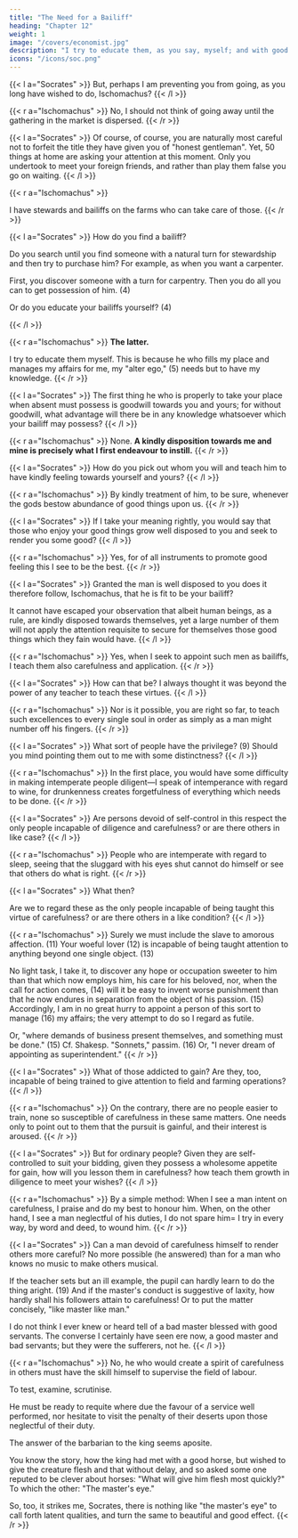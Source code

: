 ```yaml
---
title: "The Need for a Bailiff"
heading: "Chapter 12"
weight: 1
image: "/covers/economist.jpg"
description: "I try to educate them, as you say, myself; and with good reason. He who is properly to fill my place and manage my affairs when I am absent, my alter ego"
icons: "/icons/soc.png"
---
```




{{< l a="Socrates" >}}
But, perhaps I am preventing you from going, as you long have wished to do, Ischomachus?
{{< /l >}}


{{< r a="Ischomachus" >}}
No, I should not think of going away until the gathering in the market is dispersed. 
{{< /r >}}

{{< l a="Socrates" >}}
Of course, of course, you are naturally most careful not to forfeit the title they have given you of "honest gentleman". <!-- (2) --> Yet, 50 things at home are asking your attention at this moment. Only you undertook to meet your foreign friends, and rather than play them false you go on waiting.
{{< /l >}}


{{< r a="Ischomachus" >}}
<!-- In no case will the things you speak of be neglected, since  -->
I have stewards and bailiffs on the farms who can take care of those.
{{< /r >}}

{{< l a="Socrates" >}}
How do you find a bailiff? 

Do you search until you find someone with a natural turn for stewardship and then try to purchase him? For example, as when you want a carpenter.

First, you discover someone with a turn for carpentry. Then you do all you can to get possession of him. (4) 

Or do you educate your bailiffs yourself? (4)
<!-- The steward, like the carpenter, and the labourers in general, would, as a rule, be a slave. See below, xxi. 9.  -->
{{< /l >}}

{{< r a="Ischomachus" >}}
**The latter.**

I try to educate them myself. This is because he who fills my place and manages my affairs for me, my "alter ego," (5) needs but to have my knowledge. <!-- If I am fit myself to stand at the head of my own business, I presume I should be able to put another in possession of my knowledge. -->
{{< /r >}}

{{< l a="Socrates" >}}
The first thing he who is properly to take your place when absent must possess is goodwill towards you and yours; for without goodwill, what advantage will there be in any knowledge whatsoever which your bailiff may possess? 
{{< /l >}}

{{< r a="Ischomachus" >}}
None. **A kindly disposition towards me and mine is precisely what I first endeavour to instill.**
{{< /r >}}

{{< l a="Socrates" >}}
How do you pick out whom you will and teach him to have kindly feeling towards yourself and yours? 
{{< /l >}}

{{< r a="Ischomachus" >}}
By kindly treatment of him, to be sure, whenever the gods bestow abundance of good things upon us. 
{{< /r >}}

{{< l a="Socrates" >}}
If I take your meaning rightly, you would say that those who enjoy your good things grow well disposed to you and seek to render you some good? 
{{< /l >}}

{{< r a="Ischomachus" >}}
Yes, for of all instruments to promote good feeling this I see to be the best. 
{{< /r >}}


{{< l a="Socrates" >}}
Granted the man is well disposed to you does it therefore follow, Ischomachus, that he is fit to be your bailiff? 

It cannot have escaped your observation that albeit human beings, as a rule, are kindly disposed towards themselves, yet a large number of them will not apply the attention requisite to secure for themselves those good things which they fain would have.
{{< /l >}}


{{< r a="Ischomachus" >}}
Yes, when I seek to appoint such men as bailiffs, I teach them also carefulness and application. 
{{< /r >}}

{{< l a="Socrates" >}}
How can that be? I always thought it was beyond the power of any teacher to teach these virtues. 
{{< /l >}}

{{< r a="Ischomachus" >}}
Nor is it possible, you are right so far, to teach such excellences to every single soul in order as simply as a man might number off his fingers. 
{{< /r >}}

{{< l a="Socrates" >}}
What sort of people have the privilege? (9) Should you mind pointing them out to me with some distinctness? 
{{< /l >}}

{{< r a="Ischomachus" >}}
In the first place, you would have some difficulty in making intemperate people diligent—I speak of intemperance with regard to wine, for drunkenness creates forgetfulness of everything which needs to be done. 
{{< /r >}}

{{< l a="Socrates" >}}
Are persons devoid of self-control in this respect the only people incapable of diligence and carefulness? or are there others in like case? 
{{< /l >}}

{{< r a="Ischomachus" >}}
People who are intemperate with regard to sleep, seeing that the sluggard with his eyes shut cannot do himself or see that others do what is right. 
{{< /r >}}

{{< l a="Socrates" >}}
What then? 

Are we to regard these as the only people incapable of being taught this virtue of carefulness? or are there others in a like condition? <!-- (10) Or, "What then—is the list exhausted? Are we to suppose that these are the sole people..."  -->
{{< /l >}}

{{< r a="Ischomachus" >}}
Surely we must include the slave to amorous affection. (11) Your woeful lover (12) is incapable of being taught attention to anything beyond one single object. (13) 

No light task, I take it, to discover any hope or occupation sweeter to him than that which now employs him, his care for his beloved, nor, when the call for action comes, (14) will it be easy to invent worse punishment than that he now endures in separation from the object of his passion. (15) Accordingly, I am in no great hurry to appoint a person of this sort to manage (16) my affairs; the very attempt to do so I regard as futile. 

Or, "where demands of business present themselves, and something must be done." (15) Cf. Shakesp. "Sonnets," passim. (16) Or, "I never dream of appointing as superintendent." 
{{< /r >}}


{{< l a="Socrates" >}}
What of those addicted to<!--  another passion, that of --> gain? Are they, too, incapable of being trained to give attention to field and farming operations?
{{< /l >}}


{{< r a="Ischomachus" >}}
On the contrary, there are no people easier to train, none so susceptible of carefulness in these same matters. One needs only to point out to them that the pursuit is gainful, and their interest is aroused. 
{{< /r >}}


{{< l a="Socrates" >}}
But for ordinary people? Given they are self-controlled to suit your bidding, given they possess a wholesome appetite for gain, how will you lesson them in carefulness? how teach them growth in diligence to meet your wishes?
{{< /l >}}

{{< r a="Ischomachus" >}}
By a simple method: When I see a man intent on carefulness, I praise and do my best to honour him. When, on the other hand, I see a man neglectful of his duties, I do not spare him= I try in every way, by word and deed, to wound him. 
{{< /r >}}


{{< l a="Socrates" >}}
Can a man devoid of carefulness himself to render others more careful? No more possible (he answered) than for a man who knows no music to make others musical. 

If the teacher sets but an ill example, the pupil can hardly learn to do the thing aright. (19) And if the master's conduct is suggestive of laxity, how hardly shall his followers attain to carefulness! Or to put the matter concisely, "like master like man." 

I do not think I ever knew or heard tell of a bad master blessed with good servants. The converse I certainly have seen ere now, a good master and bad servants; but they were the sufferers, not he. 
{{< /l >}}

{{< r a="Ischomachus" >}}
No, he who would create a spirit of carefulness in others must have the skill himself to supervise the field of labour. 

To test, examine, scrutinise.

He must be ready to requite where due the favour of a service well performed, nor hesitate to visit the penalty of their deserts upon those neglectful of their duty. 

The answer of the barbarian to the king seems aposite. 

You know the story, how the king had met with a good horse, but wished to give the creature flesh and that without delay, and so asked some one reputed to be clever about horses: "What will give him flesh most quickly?" To which the other: "The master's eye." 

So, too, it strikes me, Socrates, there is nothing like "the master's eye" to call forth latent qualities, and turn the same to beautiful and good effect.
{{< /r >}}